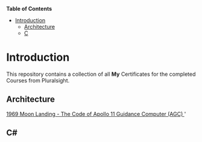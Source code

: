 <!-- START doctoc generated TOC please keep comment here to allow auto update -->
<!-- DON'T EDIT THIS SECTION, INSTEAD RE-RUN doctoc TO UPDATE -->
**Table of Contents**

- [Introduction](#introduction)
  - [Architecture](#architecture)
  - [C](#c)

<!-- END doctoc generated TOC please keep comment here to allow auto update -->

# Introduction
This repository contains a collection of all **My** Certificates for the completed Courses from Pluralsight.

## Architecture

[ 1969 Moon Landing - The Code of Apollo 11 Guidance Computer (AGC) ](Architecture/1969%20Moon%20Landing%20-%20The%20Code%20of%20Apollo%2011%20Guidance%20Computer%20(AGC).pdf)'

## C#



